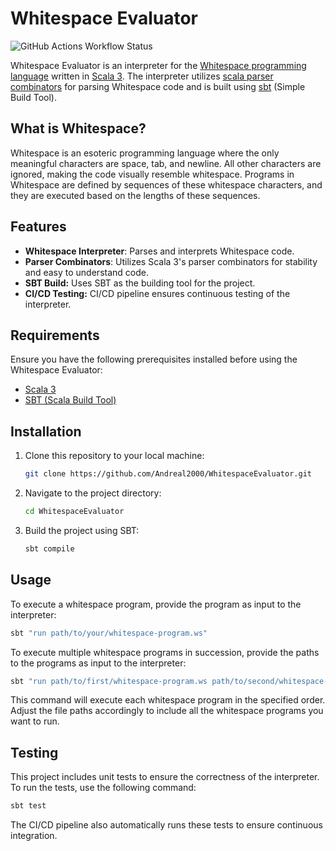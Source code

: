 # Whitespace Evaluator

![GitHub Actions Workflow Status](https://github.com/Andreal2000/WhitespaceEvaluator/actions/workflows/scala.yml/badge.svg)

Whitespace Evaluator is an interpreter for the [Whitespace programming language](https://esolangs.org/wiki/Whitespace) written in [Scala 3](https://scala-lang.org/). The interpreter utilizes [scala parser combinators](https://github.com/scala/scala-parser-combinators) for parsing Whitespace code and is built using [sbt](https://www.scala-sbt.org/index.html) (Simple Build Tool).

## What is Whitespace?

Whitespace is an esoteric programming language where the only meaningful characters are space, tab, and newline. All other characters are ignored, making the code visually resemble whitespace. Programs in Whitespace are defined by sequences of these whitespace characters, and they are executed based on the lengths of these sequences.

## Features

- **Whitespace Interpreter**: Parses and interprets Whitespace code.
- **Parser Combinators**: Utilizes Scala 3's parser combinators for stability and easy to understand code.
- **SBT Build:** Uses SBT as the building tool for the project.
- **CI/CD Testing:** CI/CD pipeline ensures continuous testing of the interpreter.

## Requirements

Ensure you have the following prerequisites installed before using the Whitespace Evaluator:

- [Scala 3](https://www.scala-lang.org/download/)
- [SBT (Scala Build Tool)](https://www.scala-sbt.org/download/)

## Installation

1. Clone this repository to your local machine:

   ```bash
   git clone https://github.com/Andreal2000/WhitespaceEvaluator.git
   ```

2. Navigate to the project directory:

   ```bash
   cd WhitespaceEvaluator
   ```

3. Build the project using SBT:

   ```bash
   sbt compile
   ```

## Usage

To execute a whitespace program, provide the program as input to the interpreter:

```bash
sbt "run path/to/your/whitespace-program.ws"
```

To execute multiple whitespace programs in succession, provide the paths to the programs as input to the interpreter:

```bash
sbt "run path/to/first/whitespace-program.ws path/to/second/whitespace-program.ws ... path/to/nth/whitespace-program.ws"
```

This command will execute each whitespace program in the specified order. Adjust the file paths accordingly to include all the whitespace programs you want to run.

## Testing

This project includes unit tests to ensure the correctness of the interpreter. To run the tests, use the following command:

```bash
sbt test
```

The CI/CD pipeline also automatically runs these tests to ensure continuous integration.
